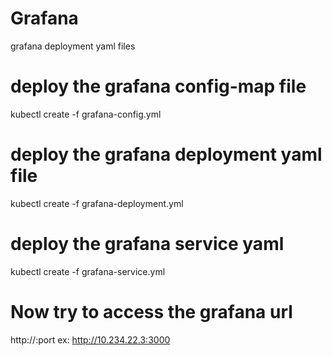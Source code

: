 # Grafana
grafana deployment yaml files
# deploy the grafana config-map file 
 kubectl create -f grafana-config.yml
# deploy the grafana deployment yaml file
 kubectl create -f grafana-deployment.yml
# deploy the grafana service yaml
  kubectl create -f grafana-service.yml

  # Now try to access the grafana url
   http://<hostip>:port
   ex: http://10.234.22.3:3000
   
